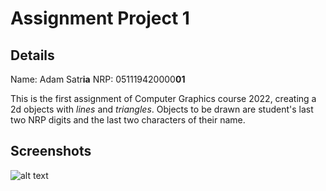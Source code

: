 # Assignment Project 1
## Details
Name: Adam Satr**ia**
NRP: 051119420000**01**

This is the first assignment of Computer Graphics course 2022, creating a 2d objects with _lines_ and _triangles_. Objects to be drawn are student's last two NRP digits and the last two characters of their name.

## Screenshots
![alt text](https://github.com/cg20221i/assignment-webgl-satria-ui/tree/main/imgss.png)